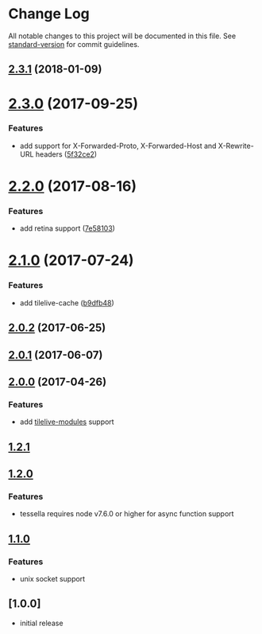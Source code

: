 # Change Log

All notable changes to this project will be documented in this file. See [standard-version](https://github.com/conventional-changelog/standard-version) for commit guidelines.

<a name="2.3.1"></a>
## [2.3.1](https://github.com/urbica/tessella/compare/v2.3.0...v2.3.1) (2018-01-09)



<a name="2.3.0"></a>
# [2.3.0](https://github.com/urbica/tessella/compare/v2.2.0...v2.3.0) (2017-09-25)


### Features

* add support for X-Forwarded-Proto, X-Forwarded-Host and X-Rewrite-URL headers ([5f32ce2](https://github.com/urbica/tessella/commit/5f32ce2))



<a name="2.2.0"></a>
# [2.2.0](https://github.com/urbica/tessella/compare/v2.1.0...v2.2.0) (2017-08-16)


### Features

* add retina support ([7e58103](https://github.com/urbica/tessella/commit/7e58103))



<a name="2.1.0"></a>
# [2.1.0](https://github.com/urbica/tessella/compare/v2.0.2...v2.1.0) (2017-07-24)


### Features

* add tilelive-cache ([b9dfb48](https://github.com/urbica/tessella/commit/b9dfb48))



<a name="2.0.2"></a>
## [2.0.2](https://github.com/urbica/tessella/compare/v2.0.1...v2.0.2) (2017-06-25)



<a name="2.0.1"></a>
## [2.0.1](https://github.com/urbica/tessella/compare/v2.0.0...v2.0.1) (2017-06-07)



<a name="2.0.0"></a>
## [2.0.0](https://github.com/urbica/tessella/compare/v1.2.1...v2.0.0) (2017-04-26)

### Features

* add [tilelive-modules](https://github.com/mojodna/tilelive-modules) support



<a name="1.2.1"></a>
## [1.2.1](https://github.com/urbica/tessella/compare/v1.2.0...v1.2.1)



<a name="1.2.0"></a>
## [1.2.0](https://github.com/urbica/tessella/compare/v1.1.0...v1.2.0)

### Features

* tessella requires node v7.6.0 or higher for async function support



<a name="1.1.0"></a>
## [1.1.0](https://github.com/urbica/tessella/compare/v1.0.0...v1.1.0)

### Features

* unix socket support



<a name="1.0.0"></a>
## [1.0.0]

* initial release
